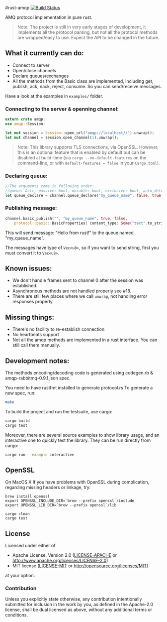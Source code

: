 #rust-amqp [![Build Status](https://travis-ci.org/Antti/rust-amqp.svg)](https://travis-ci.org/Antti/rust-amqp)

AMQ protocol implementation in pure rust.

> Note:
> The project is still in very early stages of development,
> it implements all the protocol parsing, but not all the protocol methods are wrapped/easy to use.
> Expect the API to be changed in the future.

## What it currently can do:
* Connect to server
* Open/close channels
* Declare queues/exchanges
* All the methods from the Basic class are implemented, including get, publish, ack, nack, reject, consume. So you can send/receive messages.

Have a look at the examples in `examples/` folder.

### Connecting to the server & openning channel:

```rust
extern crate amqp;
use amqp::Session;

let mut session = Session::open_url("amqp://localhost//").unwrap();
let mut channel = session.open_channel(1).unwrap();
```

> Note: This library supports TLS connections, via OpenSSL.
> However, this is an optional feature that is enabled by default but can be disabled at build-time (via `cargo --no-default-features` on the command-line, or with `default-features = false` in your `Cargo.toml`).

### Declaring queue:
```rust
//The arguments come in following order:
//queue: &str, passive: bool, durable: bool, exclusive: bool, auto_delete: bool, nowait: bool, arguments: Table
let queue_declare = channel.queue_declare("my_queue_name", false, true, false, false, false, Table::new());
```

### Publishing message:
```rust
channel.basic_publish("", "my_queue_name", true, false,
    protocol::basic::BasicProperties{ content_type: Some("text".to_string()), ..Default::default()}, (b"Hello from rust!").to_vec());
```

This will send message: "Hello from rust!" to the queue named "my_queue_name".

The messages have type of `Vec<u8>`, so if you want to send string, first you must convert it to `Vec<u8>`.


## Known issues:

* We don't handle frames sent to channel 0 after the session was established.
* Asynchronous methods are not handled properly see #18.
* There are still few places where we call `unwrap`, not handling error responses properly.

## Missing things:

* There's no facility to re-establish connection
* No heartbeats support
* Not all the amqp methods are implemented in a rust interface. You can still call them manually.


## Development notes:

The methods encoding/decoding code is generated using codegen.rb & amqp-rabbitmq-0.9.1.json spec.

You need to have rustfmt installed to generate protocol.rs
To generate a new spec, run:

```sh
make
```

To build the project and run the testsuite, use cargo:

```sh
cargo build
cargo test
```

Moreover, there are several source examples to show library usage, and an interactive one to quickly test the library.
They can be run directly from cargo:

```sh
cargo run --example interactive
```

## OpenSSL

On MacOS X If you have problems with OpenSSL during complication, regarding missing headers or linkage, try:

```
brew install openssl
export OPENSSL_INCLUDE_DIR=`brew --prefix openssl`/include
export OPENSSL_LIB_DIR=`brew --prefix openssl`/lib

cargo clean
cargo test
```

## License

Licensed under either of

 * Apache License, Version 2.0 ([LICENSE-APACHE](LICENSE-APACHE) or http://www.apache.org/licenses/LICENSE-2.0)
 * MIT license ([LICENSE-MIT](LICENSE-MIT) or http://opensource.org/licenses/MIT)

at your option.

### Contribution

Unless you explicitly state otherwise, any contribution intentionally submitted
for inclusion in the work by you, as defined in the Apache-2.0 license, shall be dual licensed as above, without any
additional terms or conditions.
